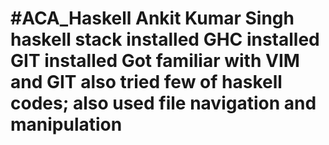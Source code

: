 #ACA_Haskell
Ankit Kumar Singh
haskell stack installed 
GHC installed
GIT installed
Got familiar with VIM and GIT 
also tried few of haskell codes;
also used file navigation and manipulation
=========
